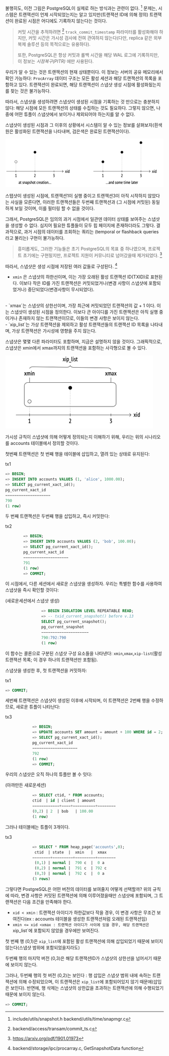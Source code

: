 
불행히도, 이전 그림은 PostgreSQL이 실제로 하는 방식과는 관련이 없다. [^1]
문제는, 시스템은 트랜잭션이 언제 시작되었는지는 알고 있지만(트랜잭션 ID에 의해 정의) 트랜잭션이 완료된 시점은 어디에도 기록하지 않는다는 것이다.

> 커밋 시간을 추적하려면 [^2] `track_commit_timestamp` 파라미터를 활성화해야 하지만, 커밋 시간은 가시성 검사에 전여 관여하지 않는다(다만, replica 같은 외부 복제 솔루션 등의 목적으로는 유용하다).
> 
>  또한, PostgreSQL은 항상 커밋과 롤백 시간을 해당 WAL 로그에 기록하지만, 이 정보는 *시점복구(PITR)* 에만 사용된다.

우리가 알 수 있는 것은 트랜잭션의 현재 상태뿐이다. 이 정보는 서버의 공유 메모리에서 확인 가능하다:
`ProcArray` 데이터 구조는 모든 활성 세션과 해당 트랜잭션의 목록을 포함하고 있다.
트랜잭션이 완료되면, 해당 트랜잭션이 스냅샷 생성 시점에 활성화됬는지를 찾는 것은 불가능하다.

따라서, 스냅샷을 생성하려면 스냅샷이 생성된 시점을 기록하는 것 만으로는 충분하지 않다:
해당 시점에 모든 트랜잭션의 상태를 수집하는 것도 필요하다.
그렇지 않으면, 나중에 어떤 튜플이 스냅샷에서 보이거나 제외되어야 하는지를 알 수 없다.

스냅샷이 생성된 시점과 그 이후의 상황에서 시스템이 알 수 있는 정보를 살펴보자(흰색 원은 활성화된 트랜잭션을 나타내며, 검은색은 완료된 트랜잭션이다).

![](image/CleanShot%20-000065.png)

스탭샷이 생성된 시점에, 트랜잭션1이 실행 중이고 트랜잭션3이 아직 시작하지 않았다는 사실을 모른다면, 이러한 트랜잭션들은 두번째 트랜잭션과 (그 시점에 커밋된) 동일하게 보일 것이며, 이를 필터링 할 수 없을 것이다.

그래서, PostgreSQL은 임의의 과거 시점에서 일관덴 데이터 상태를 보여주는 스냅샷을 생성할 수 없다. 심지어 필요한 튜플들이 모두 힙 페이지에 존재하더라도 그렇다.
결과적으로, 과거 시점의 데이터를 조회하는 쿼리는 (temporal or flashback queries 라고 불리는) 구현이 불가능하다.

> 흥미롭게도, 그러한 기능들은 초기 PostgreSQL의 목표 중 하나였으며, 프로젝트 초기에는 구현됬지만, 프로젝트 지원이 커뮤니티로 넘어갔을때 제거되었다. [^3]

따라서, 스냅샷은 생성 시점에 저장된 여러 값들로 구성된다. [^4]

- `xmin` 은 스냅샷의 하한선이며, 이는 가장 오래된 활성 트랜잭션 ID(TXID)로 표현된다.
이보다 작은 ID를 가진 트랜잭션은 커밋되었거나(변경 사항이 스냅샷에 포함되었거나) 중단되었다(변경사항이 무시되었다).
<br>
- `xmax`는 스냅샷의 상한선이며, 가장 최근에 커밋되었던 트랜잭션의 값 + 1 이다. 이는 스냅샷이 생성된 시점을 정의한다. 이보다 큰 아이디를 가진 트랜잭션은 아직 실행 중이거나 존재하지 않는 트랜잭션이므로, 이들의 변경 사항은 보이지 않는다.
<br>
-  `xip_list`는 가상 트랜잭션을 제외하고 활성 트랜잭션들의 트랜잭션 ID 목록을 나타내며, 가상 트랜잭션은 가시성에 영향을 주지 않는다.

스냅샷은 몇몇 다른 파라미터도 포함하며, 지금은 설명하지 않을 것이다.
그래픽적으로, 스냅샷은 xmin에서 xmax까지의 트랜잭션을 포함하는 사각형으로 볼 수 있다.

![](image/CleanShot%20-000066.png)

가시성 규칙이 스냅샷에 의해 어떻게 정의되는지 이해하기 위해, 우리는 위의 시나리오를 accounts 테이블에서 정의할 것이다.


첫번째 트랜잭션은 첫 번째 행을 테이블에 삽입하고, 열려 있는 상태로 유지된다:

tx1
```sql
=> BEGIN;
=> INSERT INTO accounts VALUES (1, 'alice', 1000.00);
=> SELECT pg_current_xact_id();
pg_current_xact_id
−−−−−−−−−−−−−−−−−−−−
790
(1 row)
```

두 번째 트랜잭션은 두번째 행을 삽입하고, 즉시 커밋한다:

tx2
```sql
		=> BEGIN;
		=> INSERT INTO accounts VALUES (2, 'bob', 100.00);
		=> SELECT pg_current_xact_id();
		pg_current_xact_id
		−−−−−−−−−−−−−−−−−−−−
		791
		(1 row)
		=> COMMIT;
```

이 시점에서, 다른 세션에서 새로운 스냅샷을 생성하자. 우리는 특별한 함수를 사용하여 스냅샷을 즉시 확인할 것이다:

(새로운세션에서 스냅샷 생성)
```sql
				=> BEGIN ISOLATION LEVEL REPEATABLE READ;
				=> -- txid_current_snapshot() before v.13
				SELECT pg_current_snapshot();
				pg_current_snapshot
				−−−−−−−−−−−−−−−−−−−−−
				790:792:790
				(1 row)
```

이 함수는 콜론으로 구분된 스냅샷 구성 요소들을 나타낸다:
`xmin`,`xmax`,`xip-list`(활성 트랜잭션 목록; 이 경우 하나의 트랜잭션만 포함됨).

스냅샷을 생성한 후, 첫 트랜잭션을 커밋하자:

tx1
```sql
=> COMMIT;
```

세번째 트랜잭션은 스냅샷이 생성된 이후에 시작되며, 이 트랜잭션은 2번째 행을 수정하므로, 새로운 튜플이 나타난다:

tx3
```sql
			=> BEGIN;
			=> UPDATE accounts SET amount = amount + 100 WHERE id = 2;
			=> SELECT pg_current_xact_id();
			pg_current_xact_id
			−−−−−−−−−−−−−−−−−−−−
			792
			(1 row)
			=> COMMIT;
```

우리의 스냅샷은 오직 하나의 튜플만 볼 수 잇다:

(아까만든 새로운세션)
```sql
			=> SELECT ctid, * FROM accounts;
			ctid  | id | client | amount
			−−−−−−−−−−−−+−−−−+−−−−−−−−−−+−−−−−−−−
			(0,2) | 2  | bob   | 100.00
			(1 row)
```


그러나 테이블에는 튜플이 3개이다.

tx3
```sql
			=> SELECT * FROM heap_page('accounts',0);
			 ctid  | state  |  xmin   |  xmax
			−−−−−−−−+−−−−−−−−−+−−−−−−−−−+−−−−−−−−
			 (0,1) | normal |  790 c  |  0 a
			 (0,2) | normal |  791 c  | 792 c
			 (0,3) | normal |  792 c  |  0 a
			(3 rows)
```

그렇다면 PostgreSQL은 어떤 버전의 데이터를 보여줄지 어떻게 선택할까?
위의 규칙에 따라, 변경 사항은 커밋된 트랜잭션에 의해 이루어졌을때만 스냅샷에 포함되며, 그 트랜잭션은 다음 조건을 만족해야 한다.

- `xid < xmin` :  트랜잭션 아이디가 하한값보다 작을 경우, 이 변경 사항은 무조건 보여진다(ex : accounts 테이블을 생성한 트랜잭션처럼 오래된 트랜잭션임)
- `xmin <= xid <xmax : 트랜잭션 아이디가 사이에 있을 경우, 해당 트랜잭션은 `xip_list`에 포함되지 않았을 경우에만 보여진다.

첫 번째 행 (0,1)은 `xip_list`에 포함된 활성 트랜잭션에 의해 삽입되었기 때문에 보이지 않는다(스냅샷 범위에 포함되었을지라도)

두번째 행의 마지막 버전 (0,3)은 해당 트랜잭션ID가 스냅샷의 상한선을 넘어서기 때문에 보이지 않는다.

그러나, 두번째 행의 첫 버전 (0,2)는 보인다 : 행 삽입은 스냅샷 범위 내에 속하는 트랜잭션에 의해 수정되었으며, 이 트랜잭션은 `xip_list`에 포함되어있지 않기 때문에(삽입은 보인다).
반면에, 행 삭제는 스냅샷의 상한값을 초과하는 트랜잭션에 의해 수행되었기 때문에 보이지 않는다.

```sql
=> COMMIT;
```


[^1]: include/utils/snapshot.h 
backend/utils/time/snapmgr.c

[^2]:backend/access/transam/commit_ts.c

[^3]:https://arxiv.org/pdf/1901.01973

[^4]:backend/storage/ipc/procarray.c, GetSnapshotData function